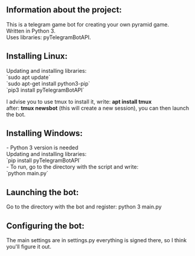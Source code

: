 <h2><b>Information about the project:</b></h2>
This is a telegram game bot for creating your own pyramid game. </br>
Written in Python 3. </br>
Uses libraries: pyTelegramBotAPI.

<h2><b>Installing Linux:</b></h2>
Updating and installing libraries: </br>
	`sudo apt update` </br>
 	`sudo apt-get install python3-pip` </br>
  	`pip3 install pyTelegramBotAPI` </br>

I advise you to use tmux to install it, write: <b>apt install tmux</b> </br>
after: <b>tmux newsbot</b> (this will create a new session), you can then launch the bot.

<h2><b>Installing Windows:</b></h2>
- Python 3 version is needed </br>
Updating and installing libraries: </br>
`pip install pyTelegramBotAPI` </br>
- To run, go to the directory with the script and write: </br>
 `python main.py`

<h2><b>Launching the bot:</b></h2>
Go to the directory with the bot and register: python 3 main.py

<h2><b>Configuring the bot:</b></h2>
The main settings are in settings.py everything is signed there, so I think you'll figure it out.
